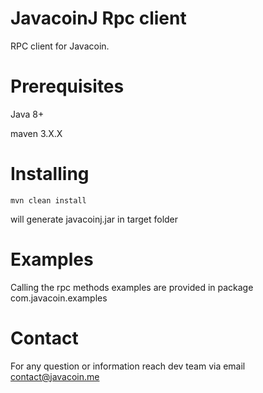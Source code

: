# JavacoinJ Rpc client

 RPC client for Javacoin.
 

# Prerequisites

 Java 8+
 
 maven 3.X.X
 
 
# Installing 
 
``` 
mvn clean install

```

 will generate javacoinj.jar in target folder
 
# Examples
 
  Calling the rpc methods examples are provided in package com.javacoin.examples
  
 
# Contact

  For any question or information reach dev team via email contact@javacoin.me
  
     